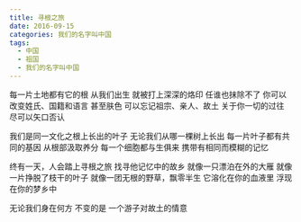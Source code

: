```yaml
---
title: 寻根之旅
date: 2016-09-15
categories: 我们的名字叫中国
tags:
  - 中国
  - 祖国
  - 我们的名字叫中国
---
```


每一片土地都有它的根
从我们出生
就被打上深深的烙印
任谁也抹除不了<!--more-->
你可以改变姓氏、国籍和语言
甚至肤色
可以忘记祖宗、亲人、故土
关于你一切的过往
尽可以矢口否认

我们是同一文化之根上长出的叶子
无论我们从哪一棵树上长出
每一片叶子都有共同的基因
从根部汲取养分
每一个细胞都与生俱来
携带有相同而模糊的记忆

终有一天，人会踏上寻根之旅
找寻他记忆中的故乡
就像一只漂泊在外的大雁
就像一片挣脱了枝干的叶子
就像一团无根的野草，飘零半生
它溶化在你的血液里
浮现在你的梦乡中

无论我们身在何方
不变的是
一个游子对故土的情意